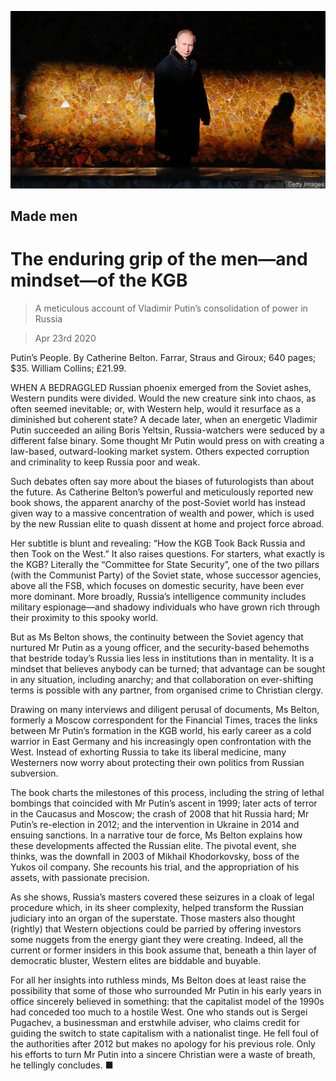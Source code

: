 ![](./images/20200425_BKP003_0.jpg)

## Made men

# The enduring grip of the men—and mindset—of the KGB

> A meticulous account of Vladimir Putin’s consolidation of power in Russia

> Apr 23rd 2020

Putin’s People. By Catherine Belton. Farrar, Straus and Giroux; 640 pages; $35. William Collins; £21.99.

WHEN A BEDRAGGLED Russian phoenix emerged from the Soviet ashes, Western pundits were divided. Would the new creature sink into chaos, as often seemed inevitable; or, with Western help, would it resurface as a diminished but coherent state? A decade later, when an energetic Vladimir Putin succeeded an ailing Boris Yeltsin, Russia-watchers were seduced by a different false binary. Some thought Mr Putin would press on with creating a law-based, outward-looking market system. Others expected corruption and criminality to keep Russia poor and weak.

Such debates often say more about the biases of futurologists than about the future. As Catherine Belton’s powerful and meticulously reported new book shows, the apparent anarchy of the post-Soviet world has instead given way to a massive concentration of wealth and power, which is used by the new Russian elite to quash dissent at home and project force abroad.

Her subtitle is blunt and revealing: “How the KGB Took Back Russia and then Took on the West.” It also raises questions. For starters, what exactly is the KGB? Literally the “Committee for State Security”, one of the two pillars (with the Communist Party) of the Soviet state, whose successor agencies, above all the FSB, which focuses on domestic security, have been ever more dominant. More broadly, Russia’s intelligence community includes military espionage—and shadowy individuals who have grown rich through their proximity to this spooky world.

But as Ms Belton shows, the continuity between the Soviet agency that nurtured Mr Putin as a young officer, and the security-based behemoths that bestride today’s Russia lies less in institutions than in mentality. It is a mindset that believes anybody can be turned; that advantage can be sought in any situation, including anarchy; and that collaboration on ever-shifting terms is possible with any partner, from organised crime to Christian clergy.

Drawing on many interviews and diligent perusal of documents, Ms Belton, formerly a Moscow correspondent for the Financial Times, traces the links between Mr Putin’s formation in the KGB world, his early career as a cold warrior in East Germany and his increasingly open confrontation with the West. Instead of exhorting Russia to take its liberal medicine, many Westerners now worry about protecting their own politics from Russian subversion.

The book charts the milestones of this process, including the string of lethal bombings that coincided with Mr Putin’s ascent in 1999; later acts of terror in the Caucasus and Moscow; the crash of 2008 that hit Russia hard; Mr Putin’s re-election in 2012; and the intervention in Ukraine in 2014 and ensuing sanctions. In a narrative tour de force, Ms Belton explains how these developments affected the Russian elite. The pivotal event, she thinks, was the downfall in 2003 of Mikhail Khodorkovsky, boss of the Yukos oil company. She recounts his trial, and the appropriation of his assets, with passionate precision.

As she shows, Russia’s masters covered these seizures in a cloak of legal procedure which, in its sheer complexity, helped transform the Russian judiciary into an organ of the superstate. Those masters also thought (rightly) that Western objections could be parried by offering investors some nuggets from the energy giant they were creating. Indeed, all the current or former insiders in this book assume that, beneath a thin layer of democratic bluster, Western elites are biddable and buyable.

For all her insights into ruthless minds, Ms Belton does at least raise the possibility that some of those who surrounded Mr Putin in his early years in office sincerely believed in something: that the capitalist model of the 1990s had conceded too much to a hostile West. One who stands out is Sergei Pugachev, a businessman and erstwhile adviser, who claims credit for guiding the switch to state capitalism with a nationalist tinge. He fell foul of the authorities after 2012 but makes no apology for his previous role. Only his efforts to turn Mr Putin into a sincere Christian were a waste of breath, he tellingly concludes. ■